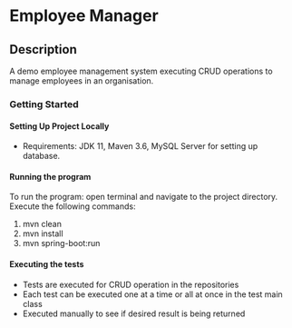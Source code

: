 # Employee Manager

## Description
A demo employee management system executing CRUD operations to manage employees in an organisation.

### Getting Started

#### Setting Up Project Locally
* Requirements: JDK 11, Maven 3.6, MySQL Server for setting up database.

#### Running the program
To run the program: open terminal and navigate to the project directory. Execute the following commands:
1. mvn clean
2. mvn install
3. mvn spring-boot:run

#### Executing the tests
* Tests are executed for CRUD operation in the repositories
* Each test can be executed one at a time or all at once in the test main class
* Executed manually to see if desired result is being returned